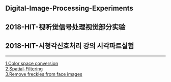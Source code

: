## Digital-Image-Processing-Experiments
## 2018-HIT-视听觉信号处理视觉部分实验 
## 2018-HIT-시청각신호처리 강의 시각파트실험
---
[1.Color space conversion](https://github.com/dwro0121/Digital-Image-Processing-Experiments/tree/master/Lab1)  
[2.Spatial-Filtering](https://github.com/dwro0121/Digital-Image-Processing-Experiments/tree/master/Lab2)  
[3.Remove freckles from face images](https://github.com/dwro0121/Digital-Image-Processing-Experiments/tree/master/Lab3)  
